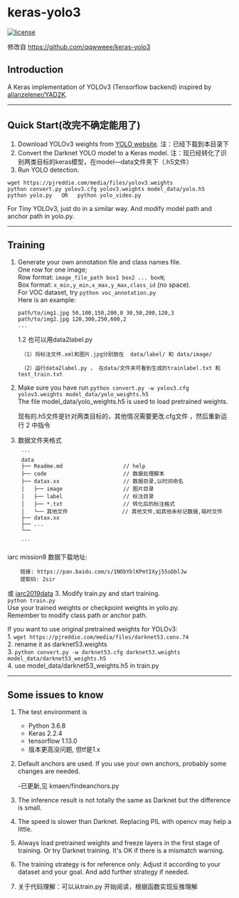 # keras-yolo3

[![license](https://img.shields.io/github/license/mashape/apistatus.svg)](LICENSE)

修改自 https://github.com/qqwweee/keras-yolo3

## Introduction

A Keras implementation of YOLOv3 (Tensorflow backend) inspired by [allanzelener/YAD2K](https://github.com/allanzelener/YAD2K).


---

## Quick Start(改完不确定能用了)

1. Download YOLOv3 weights from [YOLO website](http://pjreddie.com/darknet/yolo/).  注：已经下载到本目录下
2. Convert the Darknet YOLO model to a Keras model. 注：现已经转化了识别两类目标的keras模型，在model—data文件夹下（.h5文件）
3. Run YOLO detection.

```
wget https://pjreddie.com/media/files/yolov3.weights
python convert.py yolov3.cfg yolov3.weights model_data/yolo.h5
python yolo.py   OR   python yolo_video.py
```

For Tiny YOLOv3, just do in a similar way. And modify model path and anchor path in yolo.py.

---

## Training

1. Generate your own annotation file and class names file.  
    One row for one image;  
    Row format: `image_file_path box1 box2 ... boxN`;  
    Box format: `x_min,y_min,x_max,y_max,class_id` (no space).  
    For VOC dataset, try `python voc_annotation.py`  
    Here is an example:
    ```
    path/to/img1.jpg 50,100,150,200,0 30,50,200,120,3
    path/to/img2.jpg 120,300,250,600,2
    ...
    ```
    1.2 也可以用data2label.py
    
        （1）将标注文件.xml和图片.jpg分别放在  data/label/ 和 data/image/
        
        （2）运行data2label.py ， 在data/文件夹可看到生成的trainlabel.txt 和 test_train.txt


2. Make sure you have run `python convert.py -w yolov3.cfg yolov3.weights model_data/yolo_weights.h5`  
    The file model_data/yolo_weights.h5 is used to load pretrained weights.

    现有的.h5文件是针对两类目标的，其他情况需要更改.cfg文件 ，然后重新运行 2 中指令

3. 数据文件夹格式

        ```
        data
        ├── Readme.md                   // help
        ├── code                        // 数据处理脚本
        ├── datax.xx                    // 数据目录,以时间命名
        │   ├── image                   // 图片目录
        │   ├── label                   // 标注目录
        │   ├── *.txt                   // 转化后的标注格式
        │   └── 其他文件                 // 其他文件,如其他未标记数据,临时文件
        ├── datax.xx
        ├── ...
        └── 
        
        ```
iarc mission8 数据下载地址: 
        
        链接: https://pan.baidu.com/s/1NObYblKPmtIXyj55oDblJw 
        提取码: 2sir 
    
或 [iarc2019data](http://219.217.235.37/gitlab/NewYinbao/iarc2019data)
3. Modify train.py and start training.  
    `python train.py`  
    Use your trained weights or checkpoint weights in yolo.py.  
    Remember to modify class path or anchor path.

If you want to use original pretrained weights for YOLOv3:  
    1. `wget https://pjreddie.com/media/files/darknet53.conv.74`  
    2. rename it as darknet53.weights  
    3. `python convert.py -w darknet53.cfg darknet53.weights model_data/darknet53_weights.h5`  
    4. use model_data/darknet53_weights.h5 in train.py

---

## Some issues to know

1. The test environment is
    - Python 3.6.8
    - Keras 2.2.4
    - tensorflow 1.13.0
    - 版本更高没问题, 但tf是1.x

2. Default anchors are used. If you use your own anchors, probably some changes are needed.
    
    -已更新,见 kmaen/findeanchors.py
    

3. The inference result is not totally the same as Darknet but the difference is small.

4. The speed is slower than Darknet. Replacing PIL with opencv may help a little.

5. Always load pretrained weights and freeze layers in the first stage of training. Or try Darknet training. It's OK if there is a mismatch warning.

6. The training strategy is for reference only. Adjust it according to your dataset and your goal. And add further strategy if needed.

7. 关于代码理解：可以从train.py 开始阅读，根据函数实现反推理解

